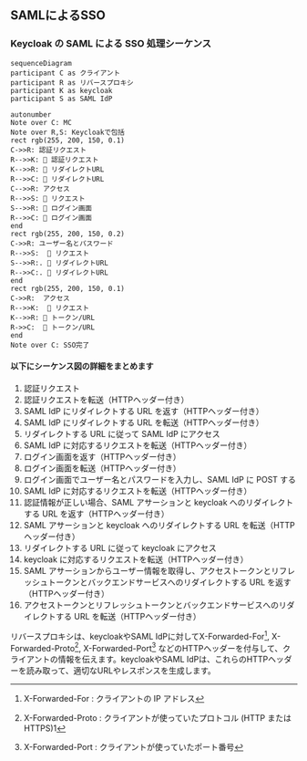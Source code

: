 ## SAMLによるSSO
### Keycloak の SAML による SSO 処理シーケンス

```mermaid
sequenceDiagram
participant C as クライアント
participant R as リバースプロキシ
participant K as keycloak
participant S as SAML IdP

autonumber
Note over C: MC
Note over R,S: Keycloakで包括
rect rgb(255, 200, 150, 0.1)
C->>R: 認証リクエスト
R-->>K: 📝 認証リクエスト
K-->>R: 📝 リダイレクトURL
R-->>C: 📝 リダイレクトURL
C-->>R: アクセス
R-->>S: 📝 リクエスト
S-->>R: 📝 ログイン画面
R-->>C: 📝 ログイン画面
end
rect rgb(255, 200, 150, 0.2)
C->>R: ユーザー名とパスワード
R-->>S:  📝 リクエスト
S-->>R:. 📝 リダイレクトURL
R-->>C:. 📝 リダイレクトURL
end
rect rgb(255, 200, 150, 0.1)
C->>R:  アクセス
R-->>K:  📝 リクエスト
K-->>R: 📝 トークン/URL
R->>C:  📝 トークン/URL
end
Note over C: SSO完了
```

#### 以下にシーケンス図の詳細をまとめます

1. 認証リクエスト
2. 認証リクエストを転送（HTTPヘッダー付き）
3. SAML IdP にリダイレクトする URL を返す（HTTPヘッダー付き）
4. SAML IdP にリダイレクトする URL を転送（HTTPヘッダー付き）
5. リダイレクトする URL に従って SAML IdP にアクセス
6. SAML IdP に対応するリクエストを転送（HTTPヘッダー付き）
7. ログイン画面を返す（HTTPヘッダー付き）
8. ログイン画面を転送（HTTPヘッダー付き）
9. ログイン画面でユーザー名とパスワードを入力し、SAML IdP に POST する
10. SAML IdP に対応するリクエストを転送（HTTPヘッダー付き）
11. 認証情報が正しい場合、SAML アサーションと keycloak へのリダイレクトする URL を返す（HTTPヘッダー付き）
12. SAML アサーションと keycloak へのリダイレクトする URL を転送（HTTPヘッダー付き）
13. リダイレクトする URL に従って keycloak にアクセス
14. keycloak に対応するリクエストを転送（HTTPヘッダー付き）
15. SAML アサーションからユーザー情報を取得し、アクセストークンとリフレッシュトークンとバックエンドサービスへのリダイレクトする URL を返す（HTTPヘッダー付き）
16. アクセストークンとリフレッシュトークンとバックエンドサービスへのリダイレクトする URL を転送（HTTPヘッダー付き）

リバースプロキシは、keycloakやSAML IdPに対してX-Forwarded-For[^2], X-Forwarded-Proto[^3], X-Forwarded-Port[^4] などのHTTPヘッダーを付与して、クライアントの情報を伝えます。keycloakやSAML IdPは、これらのHTTPヘッダーを読み取って、適切なURLやレスポンスを生成します。

[^2]: X-Forwarded-For : クライアントの IP アドレス
[^3]: X-Forwarded-Proto : クライアントが使っていたプロトコル (HTTP または HTTPS)1
[^4]: X-Forwarded-Port : クライアントが使っていたポート番号

